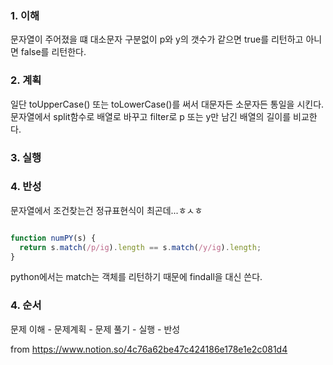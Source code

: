 ### 1. 이해

문자열이 주어졌을 떄 대소문자 구분없이 p와 y의 갯수가 같으면
true를 리턴하고 아니면 false를 리턴한다. 

### 2. 계획

일단 toUpperCase() 또는 toLowerCase()를 써서 대문자든 소문자든 통일을 시킨다.
문자열에서 split함수로 배열로 바꾸고 filter로 p 또는 y만 남긴 배열의 길이를 비교한다.


### 3. 실행


### 4. 반성

문자열에서 조건찾는건 정규표현식이 최곤데...ㅎㅅㅎ

```javascript

function numPY(s) {
  return s.match(/p/ig).length == s.match(/y/ig).length;
}

```

python에서는 match는 객체를 리턴하기 때문에 findall을 대신 쓴다.

### 4. 순서

문제 이해 - 문제계획 - 문제 풀기 - 실행 - 반성


from https://www.notion.so/4c76a62be47c424186e178e1e2c081d4
